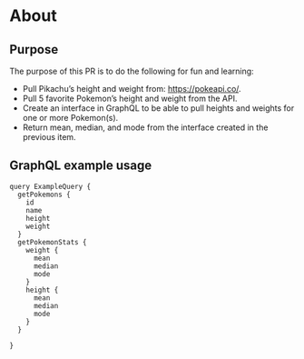 # About
## Purpose
The purpose of this PR is to do the following for fun and learning:
- Pull Pikachu’s height and weight from: https://pokeapi.co/.
- Pull 5 favorite Pokemon’s height and weight from the API.
- Create an interface in GraphQL to be able to pull heights and weights for one or more Pokemon(s).
- Return mean, median, and mode from the interface  created in the previous item.

## GraphQL example usage
```
query ExampleQuery {
  getPokemons {
    id
    name
    height
    weight
  }
  getPokemonStats {
    weight {
      mean
      median
      mode
    }
    height {
      mean
      median
      mode
    }
  }

}
```
